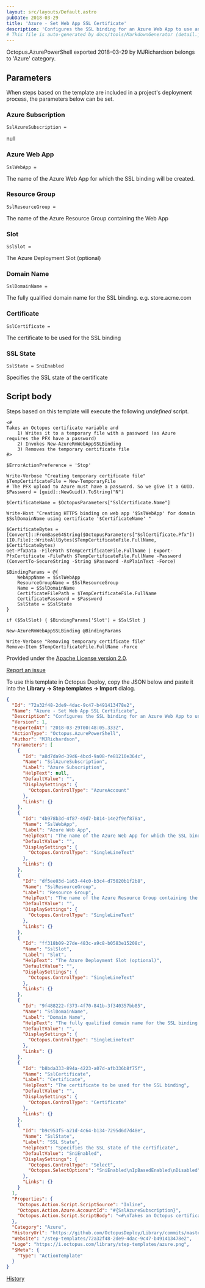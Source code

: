 ```yaml
---
layout: src/layouts/Default.astro
pubDate: 2018-03-29
title: 'Azure - Set Web App SSL Certificate'
description: 'Configures the SSL binding for an Azure Web App to use an [Octopus-managed certificate](https://octopus.com/docs/deploying-applications/certificates)'
# This file is auto-generated by docs/tools/MarkdownGenerator (detail.js)
---
```


Octopus.AzurePowerShell exported 2018-03-29 by MJRichardson belongs to 'Azure' category.

## Parameters

When steps based on the template are included in a project's deployment process, the parameters below can be set.


<div class="param">

### Azure Subscription

`SslAzureSubscription = `

null

</div>
        
<div class="param">

### Azure Web App

`SslWebApp = `

The name of the Azure Web App for which the SSL binding will be created.

</div>
        
<div class="param">

### Resource Group

`SslResourceGroup = `

The name of the Azure Resource Group containing the Web App

</div>
        
<div class="param">

### Slot

`SslSlot = `

The Azure Deployment Slot (optional)

</div>
        
<div class="param">

### Domain Name

`SslDomainName = `

The fully qualified domain name for the SSL binding. e.g. store.acme.com

</div>
        
<div class="param">

### Certificate

`SslCertificate = `

The certificate to be used for the SSL binding

</div>
        
<div class="param">

### SSL State

`SslState = SniEnabled`

Specifies the SSL state of the certificate

</div>
        

## Script body

Steps based on this template will execute the following *undefined* script.

```undefined
<#
Takes an Octopus certificate variable and
    1) Writes it to a temporary file with a password (as Azure requires the PFX have a password)
    2) Invokes New-AzureRmWebAppSSLBinding
    3) Removes the temporary certificate file
#>

$ErrorActionPreference = 'Stop'

Write-Verbose "Creating temporary certificate file"
$TempCertificateFile = New-TemporaryFile
# The PFX upload to Azure must have a password. So we give it a GUID.
$Password = [guid]::NewGuid().ToString("N")

$CertificateName = $OctopusParameters["SslCertificate.Name"]

Write-Host "Creating HTTPS binding on web app '$SslWebApp' for domain $SslDomainName using certificate '$CertificateName' "

$CertificateBytes = [Convert]::FromBase64String($OctopusParameters["SslCertificate.Pfx"])
[IO.File]::WriteAllBytes($TempCertificateFile.FullName, $CertificateBytes)
Get-PfxData -FilePath $TempCertificateFile.FullName | Export-PfxCertificate -FilePath $TempCertificateFile.FullName -Password (ConvertTo-SecureString -String $Password -AsPlainText -Force)

$BindingParams = @{
    WebAppName = $SslWebApp
    ResourceGroupName = $SslResourceGroup
    Name = $SslDomainName
    CertificateFilePath = $TempCertificateFile.FullName
    CertificatePassword = $Password
    SslState = $SslState
}

if ($SslSlot) { $BindingParams['Slot'] = $SslSlot }

New-AzureRmWebAppSSLBinding @BindingParams

Write-Verbose "Removing temporary certificate file"
Remove-Item $TempCertificateFile.FullName -Force
```

Provided under the [Apache License version 2.0](https://github.com/OctopusDeploy/Library/blob/master/LICENSE.txt).

[Report an issue](https://github.com/OctopusDeploy/Library/issues/new?assignees=&labels=&projects=&template=bug-report.yml&title=Issue%20with%20Azure%20-%20Set%20Web%20App%20SSL%20Certificate&step-template=Azure%20-%20Set%20Web%20App%20SSL%20Certificate)

<div class="get-json">

To use this template in Octopus Deploy, copy the JSON below and paste it into the **Library → Step templates → Import** dialog.

```json
{
  "Id": "72a32f48-2de9-4dac-9c47-b491413478e2",
  "Name": "Azure - Set Web App SSL Certificate",
  "Description": "Configures the SSL binding for an Azure Web App to use an [Octopus-managed certificate](https://octopus.com/docs/deploying-applications/certificates)",
  "Version": 1,
  "ExportedAt": "2018-03-29T00:48:05.333Z",
  "ActionType": "Octopus.AzurePowerShell",
  "Author": "MJRichardson",
  "Parameters": [
    {
      "Id": "a8d7da9d-39d6-4bcd-9a08-fe81210e364c",
      "Name": "SslAzureSubscription",
      "Label": "Azure Subscription",
      "HelpText": null,
      "DefaultValue": "",
      "DisplaySettings": {
        "Octopus.ControlType": "AzureAccount"
      },
      "Links": {}
    },
    {
      "Id": "4b978b3d-4f87-49d7-b814-14e2f9ef878a",
      "Name": "SslWebApp",
      "Label": "Azure Web App",
      "HelpText": "The name of the Azure Web App for which the SSL binding will be created.",
      "DefaultValue": "",
      "DisplaySettings": {
        "Octopus.ControlType": "SingleLineText"
      },
      "Links": {}
    },
    {
      "Id": "df5ee03d-1a63-44c0-b3c4-d75020b1f2b8",
      "Name": "SslResourceGroup",
      "Label": "Resource Group",
      "HelpText": "The name of the Azure Resource Group containing the Web App",
      "DefaultValue": "",
      "DisplaySettings": {
        "Octopus.ControlType": "SingleLineText"
      },
      "Links": {}
    },
    {
      "Id": "ff318b09-27de-483c-a9c8-b0583e15208c",
      "Name": "SslSlot",
      "Label": "Slot",
      "HelpText": "The Azure Deployment Slot (optional)",
      "DefaultValue": "",
      "DisplaySettings": {
        "Octopus.ControlType": "SingleLineText"
      },
      "Links": {}
    },
    {
      "Id": "9f488222-f373-4f70-841b-3f340357bb85",
      "Name": "SslDomainName",
      "Label": "Domain Name",
      "HelpText": "The fully qualified domain name for the SSL binding. e.g. store.acme.com",
      "DefaultValue": "",
      "DisplaySettings": {
        "Octopus.ControlType": "SingleLineText"
      },
      "Links": {}
    },
    {
      "Id": "b8bda333-894a-4223-a07d-afb336b8f75f",
      "Name": "SslCertificate",
      "Label": "Certificate",
      "HelpText": "The certificate to be used for the SSL binding",
      "DefaultValue": "",
      "DisplaySettings": {
        "Octopus.ControlType": "Certificate"
      },
      "Links": {}
    },
    {
      "Id": "b9c953f5-a21d-4c64-b134-7295d6d7d48e",
      "Name": "SslState",
      "Label": "SSL State",
      "HelpText": "Specifies the SSL state of the certificate",
      "DefaultValue": "SniEnabled",
      "DisplaySettings": {
        "Octopus.ControlType": "Select",
        "Octopus.SelectOptions": "SniEnabled\nIpBasedEnabled\nDisabled"
      },
      "Links": {}
    }
  ],
  "Properties": {
    "Octopus.Action.Script.ScriptSource": "Inline",
    "Octopus.Action.Azure.AccountId": "#{SslAzureSubscription}",
    "Octopus.Action.Script.ScriptBody": "<#\nTakes an Octopus certificate variable and\n    1) Writes it to a temporary file with a password (as Azure requires the PFX have a password)\n    2) Invokes New-AzureRmWebAppSSLBinding\n    3) Removes the temporary certificate file\n#>\n\n$ErrorActionPreference = 'Stop'\n\nWrite-Verbose \"Creating temporary certificate file\"\n$TempCertificateFile = New-TemporaryFile\n# The PFX upload to Azure must have a password. So we give it a GUID.\n$Password = [guid]::NewGuid().ToString(\"N\")\n\n$CertificateName = $OctopusParameters[\"SslCertificate.Name\"]\n\nWrite-Host \"Creating HTTPS binding on web app '$SslWebApp' for domain $SslDomainName using certificate '$CertificateName' \"\n\n$CertificateBytes = [Convert]::FromBase64String($OctopusParameters[\"SslCertificate.Pfx\"])\n[IO.File]::WriteAllBytes($TempCertificateFile.FullName, $CertificateBytes)\nGet-PfxData -FilePath $TempCertificateFile.FullName | Export-PfxCertificate -FilePath $TempCertificateFile.FullName -Password (ConvertTo-SecureString -String $Password -AsPlainText -Force)\n\n$BindingParams = @{\n    WebAppName = $SslWebApp\n    ResourceGroupName = $SslResourceGroup\n    Name = $SslDomainName\n    CertificateFilePath = $TempCertificateFile.FullName\n    CertificatePassword = $Password\n    SslState = $SslState\n}\n\nif ($SslSlot) { $BindingParams['Slot'] = $SslSlot }\n\nNew-AzureRmWebAppSSLBinding @BindingParams\n\nWrite-Verbose \"Removing temporary certificate file\"\nRemove-Item $TempCertificateFile.FullName -Force"
  },
  "Category": "Azure",
  "HistoryUrl": "https://github.com/OctopusDeploy/Library/commits/master/step-templates//opt/buildagent/work/75443764cd38076d/step-templates/azure-web-app-ssl.json",
  "Website": "/step-templates/72a32f48-2de9-4dac-9c47-b491413478e2",
  "Logo": "https://i.octopus.com/library/step-templates/azure.png",
  "$Meta": {
    "Type": "ActionTemplate"
  }
}
```

[History](https://github.com/OctopusDeploy/Library/commits/master/step-templates/https://github.com/OctopusDeploy/Library/commits/master/step-templates//opt/buildagent/work/75443764cd38076d/step-templates/azure-web-app-ssl.json)

</div>
